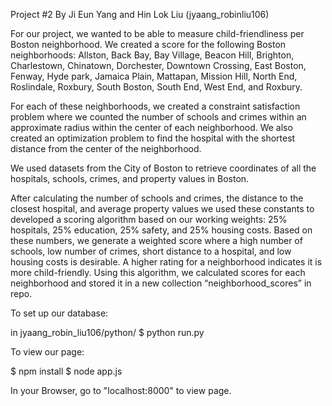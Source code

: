 Project #2 By Ji Eun Yang and Hin Lok Liu (jyaang_robinliu106)

For our project, we wanted to be able to measure child-friendliness per Boston neighborhood. We created a score for the following Boston neighborhoods: Allston, Back Bay, Bay Village, Beacon Hill, Brighton, Charlestown, Chinatown, Dorchester, Downtown Crossing, East Boston, Fenway, Hyde park, Jamaica Plain, Mattapan, Mission Hill, North End, Roslindale, Roxbury, South Boston, South End, West End, and Roxbury.

For each of these neighborhoods, we created a constraint satisfaction problem where we counted the number of schools and crimes within an approximate radius within the center of each neighborhood. We also created an optimization problem to find the hospital with the shortest distance from the center of the neighborhood.

We used datasets from the City of Boston to retrieve coordinates of all the hospitals, schools, crimes, and property values in Boston.

After calculating the number of schools and crimes, the distance to the closest hospital, and average property values we used these constants to developed a scoring algorithm based on our working weights: 25% hospitals, 25% education, 25% safety, and 25% housing costs. Based on these numbers, we generate a weighted score where a high number of schools, low number of crimes, short distance to a hospital, and low housing costs is desirable. A higher rating for a neighborhood indicates it is more child-friendly. Using this algorithm, we calculated scores for each neighborhood and stored it in a new collection “neighborhood_scores” in repo.

To set up our database:

in jyaang_robin_liu106/python/
$ python run.py

To view our page:

$ npm install
$ node app.js

In your Browser, go to "localhost:8000" to view page.

